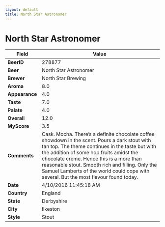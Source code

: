 ```yaml
---
layout: default
title: North Star Astronomer
---
```


# North Star Astronomer

| Field         | Value     |
|---------------|-----------|
| **BeerID** | 278877 |
| **Beer** | North Star Astronomer |
| **Brewer** | North Star Brewing |
| **Aroma** | 8.0 |
| **Appearance** | 4.0 |
| **Taste** | 7.0 |
| **Palate** | 4.0 |
| **Overall** | 12.0 |
| **MyScore** | 3.5 |
| **Comments** | Cask. Mocha. There’s a definite chocolate coffee showdown in the scent. Pours a dark stout with tan top. The theme continues in the taste but with the addition of some hop fruits amidst the chocolate creme. Hence this is a more than reasonable stout. Smooth rich and filling. Only the Samuel Lamberts of the world could cope with several. But the most flavour found today. |
| **Date** | 4/10/2016 11:45:18 AM |
| **Country** | England |
| **State** | Derbyshire |
| **City** | Ilkeston |
| **Style** | Stout |
